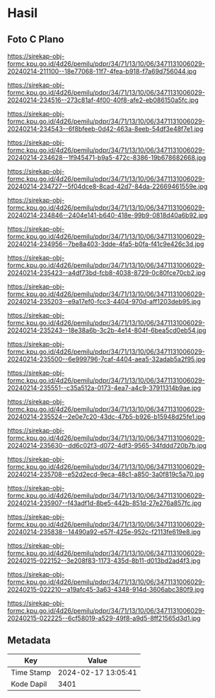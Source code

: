 # Hasil

## Foto C Plano

https://sirekap-obj-formc.kpu.go.id/4d26/pemilu/pdpr/34/71/13/10/06/3471131006029-20240214-211100--18e77068-11f7-4fea-b918-f7a69d756044.jpg

https://sirekap-obj-formc.kpu.go.id/4d26/pemilu/pdpr/34/71/13/10/06/3471131006029-20240214-234516--273c81af-4f00-40f8-afe2-eb086150a5fc.jpg

https://sirekap-obj-formc.kpu.go.id/4d26/pemilu/pdpr/34/71/13/10/06/3471131006029-20240214-234543--6f8bfeeb-0d42-463a-8eeb-54df3e48f7e1.jpg

https://sirekap-obj-formc.kpu.go.id/4d26/pemilu/pdpr/34/71/13/10/06/3471131006029-20240214-234628--1f945471-b9a5-472c-8386-19b678682668.jpg

https://sirekap-obj-formc.kpu.go.id/4d26/pemilu/pdpr/34/71/13/10/06/3471131006029-20240214-234727--5f04dce8-8cad-42d7-84da-22669461559e.jpg

https://sirekap-obj-formc.kpu.go.id/4d26/pemilu/pdpr/34/71/13/10/06/3471131006029-20240214-234846--2404e141-b640-418e-99b9-0818d40a6b92.jpg

https://sirekap-obj-formc.kpu.go.id/4d26/pemilu/pdpr/34/71/13/10/06/3471131006029-20240214-234956--7be8a403-3dde-4fa5-b0fa-f41c9e426c3d.jpg

https://sirekap-obj-formc.kpu.go.id/4d26/pemilu/pdpr/34/71/13/10/06/3471131006029-20240214-235423--a4df73bd-fcb8-4038-8729-0c80fce70cb2.jpg

https://sirekap-obj-formc.kpu.go.id/4d26/pemilu/pdpr/34/71/13/10/06/3471131006029-20240214-235203--e9a17ef0-fcc3-4404-970d-aff1203deb95.jpg

https://sirekap-obj-formc.kpu.go.id/4d26/pemilu/pdpr/34/71/13/10/06/3471131006029-20240214-235243--18e38a6b-3c2b-4e14-804f-6bea5cd0eb54.jpg

https://sirekap-obj-formc.kpu.go.id/4d26/pemilu/pdpr/34/71/13/10/06/3471131006029-20240214-235500--6e999796-7caf-4404-aea5-32adab5a2f95.jpg

https://sirekap-obj-formc.kpu.go.id/4d26/pemilu/pdpr/34/71/13/10/06/3471131006029-20240214-235551--c35a512a-0173-4ea7-a4c9-37911314b9ae.jpg

https://sirekap-obj-formc.kpu.go.id/4d26/pemilu/pdpr/34/71/13/10/06/3471131006029-20240214-235524--2e0e7c20-43dc-47b5-b926-b15948d25fe1.jpg

https://sirekap-obj-formc.kpu.go.id/4d26/pemilu/pdpr/34/71/13/10/06/3471131006029-20240214-235630--dd6c02f3-d072-4df3-9565-34fddd720b7b.jpg

https://sirekap-obj-formc.kpu.go.id/4d26/pemilu/pdpr/34/71/13/10/06/3471131006029-20240214-235708--e52d2ecd-9eca-48c1-a850-3a0f819c5a70.jpg

https://sirekap-obj-formc.kpu.go.id/4d26/pemilu/pdpr/34/71/13/10/06/3471131006029-20240214-235907--f43adf1d-8be5-442b-851d-27e276a857fc.jpg

https://sirekap-obj-formc.kpu.go.id/4d26/pemilu/pdpr/34/71/13/10/06/3471131006029-20240214-235838--14490a92-e57f-425e-952c-f2113fe619e8.jpg

https://sirekap-obj-formc.kpu.go.id/4d26/pemilu/pdpr/34/71/13/10/06/3471131006029-20240215-022152--3e208f83-1173-435d-8b11-d013bd2ad4f3.jpg

https://sirekap-obj-formc.kpu.go.id/4d26/pemilu/pdpr/34/71/13/10/06/3471131006029-20240215-022210--a19afc45-3a63-4348-914d-3606abc380f9.jpg

https://sirekap-obj-formc.kpu.go.id/4d26/pemilu/pdpr/34/71/13/10/06/3471131006029-20240215-022225--6cf58019-a529-49f8-a9d5-8ff21565d3d1.jpg


## Metadata

| Key        | Value               |
| ---------- | ------------------- |
| Time Stamp | 2024-02-17 13:05:41 |
| Kode Dapil | 3401                |



